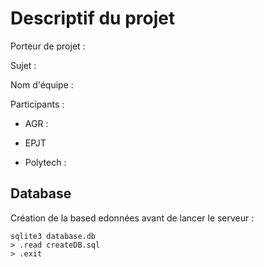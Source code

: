 # Descriptif du projet

Porteur de projet :

Sujet :

Nom d'équipe :

Participants :

- AGR :

- EPJT

- Polytech :  

## Database

Création de la based edonnées avant de lancer le serveur :

```{sql}
sqlite3 database.db
> .read createDB.sql
> .exit
```
